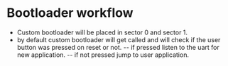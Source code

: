 # Bootloader workflow

- Custom bootloader will be placed in sector 0 and sector 1.
- by default custom bootloader will get called and will check if the user button was pressed on reset or not.
-- if pressed 
listen to the uart for new application.
-- if not pressed
jump to user application.
